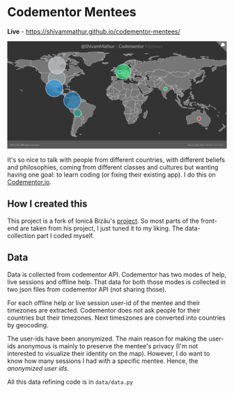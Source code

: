 # Codementor Mentees

**Live** - https://shivammathur.github.io/codementor-mentees/

<img src="cover.png">

It's so nice to talk with people from different countries, with different beliefs and philosophies, coming from different classes and cultures but wanting having one goal: to learn coding (or fixing their existing app).
I do this on [Codementor.io](https://codementor.io/shivammathur).

## How I created this

This project is a fork of Ionică Bizău's [project](https://github.com/IonicaBizau/my-mentees). So most parts of the front-end are taken from his project, I just tuned it to my liking. The data-collection part I coded myself.

## Data
Data is collected from codementor API. Codementor has two modes of help, live sessions and offline help. That data for both those modes is collected in two json files from codementor API (not sharing those).

For each offline help or live session user-id of the mentee and their timezones are extracted. Codementor does not ask people for their countries but their timezones. Next timeszones are converted into countries by geocoding. 

The user-ids have been anonymized. The main reason for making the user-ids anonymous is mainly to preserve the mentee's privacy (I'm not interested to visualize their identity on the map). However, I do want to know how many sessions I had with a specific mentee. Hence, the *anonymized user ids*.

All this data refining code is in `data/data.py`

